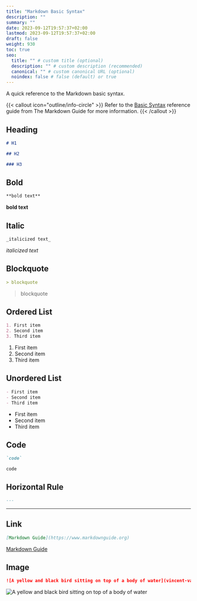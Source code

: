 ```yaml
---
title: "Markdown Basic Syntax"
description: ""
summary: ""
date: 2023-09-12T19:57:37+02:00
lastmod: 2023-09-12T19:57:37+02:00
draft: false
weight: 930
toc: true
seo:
  title: "" # custom title (optional)
  description: "" # custom description (recommended)
  canonical: "" # custom canonical URL (optional)
  noindex: false # false (default) or true
---
```


A quick reference to the Markdown basic syntax.

{{< callout icon="outline/info-circle" >}}
Refer to the [Basic Syntax](https://markdownguide.offshoot.io/basic-syntax/) reference guide from The Markdown Guide for more information.
{{< /callout >}}

## Heading

```md
# H1

## H2

### H3
```

## Bold

```md
**bold text**
```

**bold text**

## Italic

```md
_italicized text_
```

_italicized text_

## Blockquote

```md
> blockquote
```

> blockquote

## Ordered List

```md
1. First item
2. Second item
3. Third item
```

1. First item
2. Second item
3. Third item

## Unordered List

```md
- First item
- Second item
- Third item
```

- First item
- Second item
- Third item

## Code

```md
`code`
```

`code`

## Horizontal Rule

```md
---
```

---

## Link

```md
[Markdown Guide](https://www.markdownguide.org)
```

[Markdown Guide](https://www.markdownguide.org)

## Image

```md
![A yellow and black bird sitting on top of a body of water](vincent-van-zalinge-e5VzJJDODbQ-unsplash.jpg)
```

![A yellow and black bird sitting on top of a body of water](vincent-van-zalinge-e5VzJJDODbQ-unsplash.jpg)
